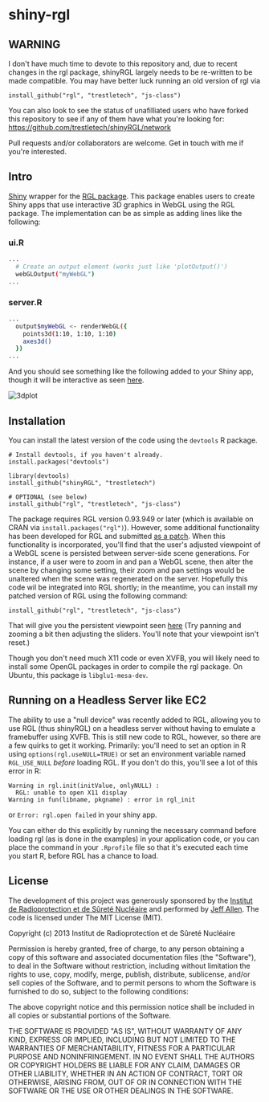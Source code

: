 shiny-rgl
=========

## WARNING

I don't have much time to devote to this repository and, due to recent changes in the rgl package, shinyRGL largely needs to be re-written to be made compatible. You may have better luck running an old version of rgl via

```
install_github("rgl", "trestletech", "js-class")
```

You can also look to see the status of unafilliated users who have forked this repository to see if any of them have what you're looking for: https://github.com/trestletech/shinyRGL/network

Pull requests and/or collaborators are welcome. Get in touch with me if you're interested.

## Intro

[Shiny](http://rstudio.com/shiny/) wrapper for the [RGL package](https://r-forge.r-project.org/projects/rgl/). This package enables users to create Shiny apps that use
interactive 3D graphics in WebGL using the RGL package. The implementation can
be as simple as adding lines like the following:

### ui.R

```bash
...
  # Create an output element (works just like 'plotOutput()')
  webGLOutput("myWebGL")
...
```

### server.R

```bash
...
  output$myWebGL <- renderWebGL({
    points3d(1:10, 1:10, 1:10)
    axes3d()
  })
...
```

And you should see something like the following added to your Shiny app, though it will be interactive as seen [here](http://trestletech.github.io/shinyRGL/).

![3dplot](http://trestletech.github.io/shinyRGL/images/3dplot.png)

Installation
------------

You can install the latest version of the code using the `devtools` R package.

```
# Install devtools, if you haven't already.
install.packages("devtools")

library(devtools)
install_github("shinyRGL", "trestletech")

# OPTIONAL (see below)
install_github("rgl", "trestletech", "js-class")
```

The package requires RGL version 0.93.949 or later (which is available on CRAN
via `install.packages("rgl")`). However, some additional functionality has been
developed for RGL and submitted [as a patch](https://r-forge.r-project.org/tracker/index.php?func=detail&aid=4877&group_id=234&atid=948). When this functionality is
incorporated, you'll find that the user's adjusted viewpoint of a WebGL scene
is persisted between server-side scene generations. For instance, if a user were
to zoom in and pan a WebGL scene, then alter the scene by changing some setting,
their zoom and pan settings would be unaltered when the scene was regenerated on 
the server. Hopefully this code wil be integrated into RGL shortly; in the
meantime, you can install my patched version of RGL using the following command:

```
install_github("rgl", "trestletech", "js-class")
```

That will give you the persistent viewpoint seen 
[here](http://spark.rstudio.com/trestletech/3dscatter/) (Try panning and zooming a 
bit then adjusting the sliders. You'll note that your viewpoint isn't reset.)

Though you don't need much X11 code or even XVFB, you will likely need to install
some OpenGL packages in order to compile the rgl package. On Ubuntu, this package
is `libglu1-mesa-dev`.

Running on a Headless Server like EC2
--------------------------------------

The ability to use a "null device" was recently added to RGL, allowing you to
use RGL (thus shinyRGL) on a headless server without having to emulate a
framebuffer using XVFB. This is still new code to RGL, however, so there are a
few quirks to get it working. Primarily: you'll need to set an option in R using
`options(rgl.useNULL=TRUE)` or set an environment variable named `RGL_USE_NULL`
*before* loading RGL. If you don't do this, you'll see a lot of this error in R:

```
Warning in rgl.init(initValue, onlyNULL) :
  RGL: unable to open X11 display
Warning in fun(libname, pkgname) : error in rgl_init
```

or `Error: rgl.open failed` in your shiny app. 

You can either do this explicitly by running the necessary command before 
loading rgl (as is done in the examples) in your application code,
or you can place the command in your `.Rprofile` file so that it's executed
each time you start R, before RGL has a chance to load.

License
-------

The development of this project was generously sponsored by the [Institut de 
Radioprotection et de Sûreté Nucléaire](http://www.irsn.fr/EN/Pages/home.aspx) 
and performed by [Jeff Allen](http://trestletech.com). The code is
licensed under The MIT License (MIT).

Copyright (c) 2013 Institut de Radioprotection et de Sûreté Nucléaire

Permission is hereby granted, free of charge, to any person obtaining a copy
of this software and associated documentation files (the "Software"), to deal
in the Software without restriction, including without limitation the rights
to use, copy, modify, merge, publish, distribute, sublicense, and/or sell
copies of the Software, and to permit persons to whom the Software is
furnished to do so, subject to the following conditions:

The above copyright notice and this permission notice shall be included in
all copies or substantial portions of the Software.

THE SOFTWARE IS PROVIDED "AS IS", WITHOUT WARRANTY OF ANY KIND, EXPRESS OR
IMPLIED, INCLUDING BUT NOT LIMITED TO THE WARRANTIES OF MERCHANTABILITY,
FITNESS FOR A PARTICULAR PURPOSE AND NONINFRINGEMENT. IN NO EVENT SHALL THE
AUTHORS OR COPYRIGHT HOLDERS BE LIABLE FOR ANY CLAIM, DAMAGES OR OTHER
LIABILITY, WHETHER IN AN ACTION OF CONTRACT, TORT OR OTHERWISE, ARISING FROM,
OUT OF OR IN CONNECTION WITH THE SOFTWARE OR THE USE OR OTHER DEALINGS IN
THE SOFTWARE.
